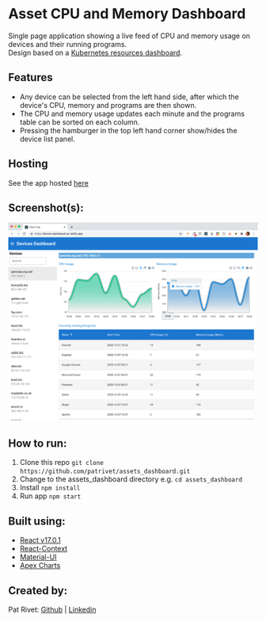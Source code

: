 
# Asset CPU and Memory Dashboard	
Single page application showing a live feed of CPU and memory usage on devices and their running programs.  
Design based on a [Kubernetes resources dashboard](https://kubernetes.io/docs/tasks/access-application-cluster/web-ui-dashboard/).

## Features
- Any device can be selected from the left hand side, after which the device's CPU, memory and programs are then shown.
- The CPU and memory usage updates each minute and the programs table can be sorted on each column.
- Pressing the hamburger in the top left hand corner show/hides the device list panel.

## Hosting
See the app hosted [here](https://device-dashboard-pr.netlify.app)

## Screenshot(s):
![Screenshot one](/assets/screenshots/Screenshot_1.png)

## How to run:

 1. Clone this repo ```git clone https://github.com/patrivet/assets_dashboard.git```
 2. Change to the assets_dashboard directory e.g. ```cd assets_dashboard```
 3. Install ```npm install```
 4. Run app ```npm start```
 
## Built using:
- [React v17.0.1](https://reactjs.org/)
- [React-Context](https://reactjs.org/docs/context.html)
- [Material-UI](https://material-ui.com/)
- [Apex Charts](https://apexcharts.com/)

## Created by: 
Pat Rivet: [Github](https://github.com/patrivet/) | [Linkedin](https://www.linkedin.com/in/pat-rivet/)
